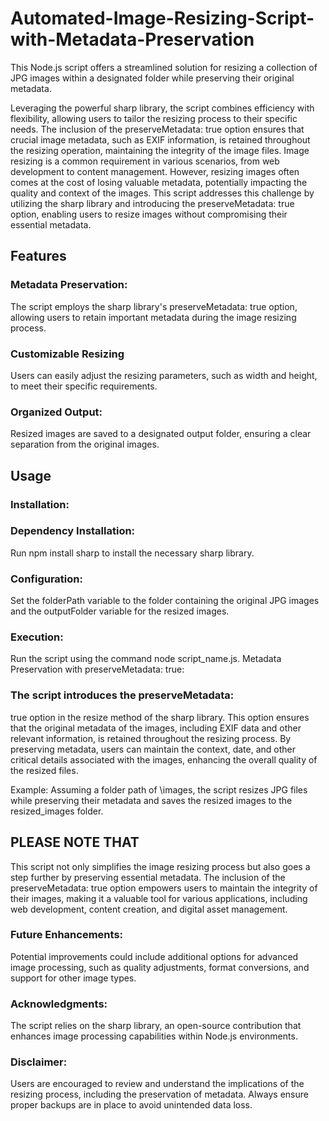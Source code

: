 # Automated-Image-Resizing-Script-with-Metadata-Preservation
This Node.js script offers a streamlined solution for resizing a collection of JPG images within a designated folder while preserving their original metadata. 

Leveraging the powerful sharp library, the script combines efficiency with flexibility, allowing users to tailor the resizing process to their specific needs. The inclusion of the preserveMetadata: true option ensures that crucial image metadata, such as EXIF information, is retained throughout the resizing operation, maintaining the integrity of the image files.
Image resizing is a common requirement in various scenarios, from web development to content management. However, resizing images often comes at the cost of losing valuable metadata, potentially impacting the quality and context of the images. This script addresses this challenge by utilizing the sharp library and introducing the preserveMetadata: true option, enabling users to resize images without compromising their essential metadata.

## Features
### Metadata Preservation:
The script employs the sharp library's preserveMetadata: true option, allowing users to retain important metadata during the image resizing process.
### Customizable Resizing
Users can easily adjust the resizing parameters, such as width and height, to meet their specific requirements.
### Organized Output: 
Resized images are saved to a designated output folder, ensuring a clear separation from the original images.

## Usage
### Installation: 
### Dependency Installation: 
Run npm install sharp to install the necessary sharp library.
### Configuration: 
Set the folderPath variable to the folder containing the original JPG images and the outputFolder variable for the resized images.
### Execution: 
Run the script using the command node script_name.js.
Metadata Preservation with preserveMetadata: true:
### The script introduces the preserveMetadata: 
true option in the resize method of the sharp library. This option ensures that the original metadata of the images, including EXIF data and other relevant information, is retained throughout the resizing process. By preserving metadata, users can maintain the context, date, and other critical details associated with the images, enhancing the overall quality of the resized files.

Example:
Assuming a folder path of \images, the script resizes JPG files while preserving their metadata and saves the resized images to the resized_images folder.

## PLEASE NOTE THAT
This script not only simplifies the image resizing process but also goes a step further by preserving essential metadata. The inclusion of the preserveMetadata: true option empowers users to maintain the integrity of their images, making it a valuable tool for various applications, including web development, content creation, and digital asset management.

### Future Enhancements:
Potential improvements could include additional options for advanced image processing, such as quality adjustments, format conversions, and support for other image types.

### Acknowledgments:
The script relies on the sharp library, an open-source contribution that enhances image processing capabilities within Node.js environments.

### Disclaimer:
Users are encouraged to review and understand the implications of the resizing process, including the preservation of metadata. Always ensure proper backups are in place to avoid unintended data loss.
